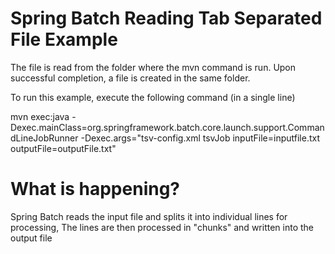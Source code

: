 Spring Batch Reading Tab Separated File Example
===============================================

The file is read from the folder where the mvn command is run. Upon successful
completion, a file is created in the same folder.

To run this example, execute the following command (in a single line)

mvn exec:java -Dexec.mainClass=org.springframework.batch.core.launch.support.CommandLineJobRunner 
-Dexec.args="tsv-config.xml tsvJob inputFile=inputfile.txt outputFile=outputFile.txt"


What is happening?
===================

Spring Batch reads the input file and splits it into individual lines for processing, The lines are
then processed in "chunks" and written into the output file


